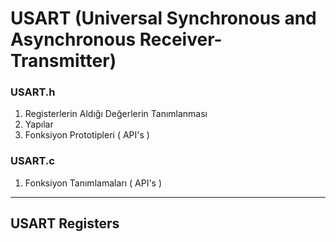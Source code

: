 # USART (Universal Synchronous and Asynchronous Receiver-Transmitter)

### USART.h
1. Registerlerin Aldığı Değerlerin Tanımlanması
2. Yapılar
3. Fonksiyon Prototipleri ( API's )       
### USART.c
1. Fonksiyon Tanımlamaları ( API's )

---
## USART Registers 